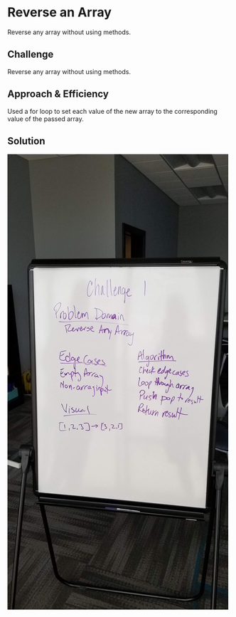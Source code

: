 # Reverse an Array
Reverse any array without using methods.

## Challenge
Reverse any array without using methods.

## Approach & Efficiency
Used a for loop to set each value of the new array to the corresponding value of the passed array.

## Solution
![Whiteboard](../../assets/401-challenge1-whiteboard.jpg)